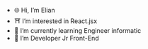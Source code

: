 - 🌐 Hi, I’m Elian
- ⛩️ I’m interested in React.jsx
- 🥷 I’m currently learning Engineer informatic
- 🍙 I’m Developer Jr Front-End 
